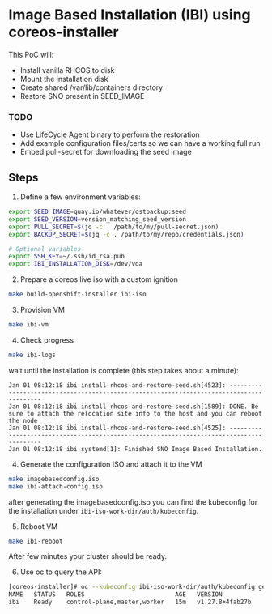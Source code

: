# Image Based Installation (IBI) using coreos-installer

This PoC will:
- Install vanilla RHCOS to disk
- Mount the installation disk
- Create shared /var/lib/containers directory
- Restore SNO present in SEED_IMAGE

### TODO
- Use LifeCycle Agent binary to perform the restoration
- Add example configuration files/certs so we can have a working full run
- Embed pull-secret for downloading the seed image

## Steps
1. Define a few environment variables:

```bash
export SEED_IMAGE=quay.io/whatever/ostbackup:seed
export SEED_VERSION=version_matching_seed_version
export PULL_SECRET=$(jq -c . /path/to/my/pull-secret.json)
export BACKUP_SECRET=$(jq -c . /path/to/my/repo/credentials.json)

# Optional variables
export SSH_KEY=~/.ssh/id_rsa.pub
export IBI_INSTALLATION_DISK=/dev/vda
```

2. Prepare a coreos live iso with a custom ignition

```bash
make build-openshift-installer ibi-iso
```

3. Provision VM

```bash
make ibi-vm
```

4. Check progress

```bash
make ibi-logs
```

wait until the installation is complete (this step takes about a minute):

```
Jan 01 08:12:18 ibi install-rhcos-and-restore-seed.sh[4523]: ----------------------------------------------------------------------------------------
Jan 01 08:12:18 ibi install-rhcos-and-restore-seed.sh[1589]: DONE. Be sure to attach the relocation site info to the host and you can reboot the node
Jan 01 08:12:18 ibi install-rhcos-and-restore-seed.sh[4525]: ----------------------------------------------------------------------------------------
Jan 01 08:12:18 ibi systemd[1]: Finished SNO Image Based Installation.
```

4. Generate the configuration ISO and attach it to the VM

```bash
make imagebasedconfig.iso
make ibi-attach-config.iso
```

after generating the imagebasedconfig.iso you can find the kubeconfig for the installation under `ibi-iso-work-dir/auth/kubeconfig`.

5. Reboot VM

```bash
make ibi-reboot
```

After few minutes your cluster should be ready.

6. Use oc to query the API:

```bash
[coreos-installer]# oc --kubeconfig ibi-iso-work-dir/auth/kubeconfig get node
NAME   STATUS   ROLES                         AGE   VERSION
ibi    Ready    control-plane,master,worker   15m   v1.27.8+4fab27b
```
